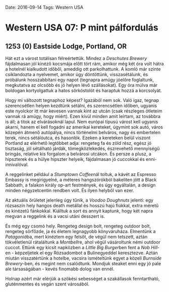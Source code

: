 Date: 2016-09-14
Tags: Western USA

# Western USA 07: P mint pálfordulás

## 1253 (0) Eastside Lodge, Portland, OR

Hát ezt a várost totálisan félreértettük. Mindez a *Deschutes Brewery* fájdalmasan jól kinéző kocsmája előtt tört rám, amikor még két óra volt hátra a hotelnél kialkudott időből, ameddig ott parkolhattunk. A komló már szinte csiklandozta a nyelvemet, amikor úgy döntöttünk, visszasétálunk, és próbálunk hosszabbítani egy napot (tegnapra amúgy jóelőre foglaltunk, megkutatva az olcsóbb és jó helyen lévő szállásokat). Egy óra múlva már boldogan kortyolgattuk a hatos sörkóstolót és haraptuk hozzá a korcsolyát.

Hogy mi változott tegnaphoz képest? Igazából nem sok. Való igaz, tegnap szerencsétlen helyen kezdtünk sétálni, és szerencsétlen időben, ugyanis este nyolckor itt már kevesen vannak kint az utcán (csak részleges ötleteim vannak rá amúgy, hogy miért). Ezen kívül minden amit leírtam, az továbbra is áll; a titok az elvárásoknál lapul. Nem európai típusú várost kell ugyanis akarni, hanem el kell fogadni az amerikai kereteket, úgymint sok autó, város közepén átmenő autópálya, nincs történelmi belváros, nagy és embertelen terek, nincs sétálóutca, és hasonlók. Ezeken a kereteken belül viszont Portland az elérhető legtöbbet adja: rengeteg fa és zöld rész, egész jó tisztaság, jól sétálható járdák, tömegközlekedés, észrevehető mennyiségű bringás, relatíve kis forgalom a belvárosi utcákon. És persze a plusz, a hipszterek és a hülye hipszter helyeik, fájdalmasan jó cuccokkal és enni-innivalóval.

A reggelinket például a *Stumptown Coffee*nál toltuk, a kávét az Espresso Embassy is megirigyelné, a méteres hangszórókból bakeliten jött a Black Sabbath, a falakon király op-art festmények, és úgy egyáltalán, a design minden négyzetcentin rendben volt. És ilyen helyből van ezer.

Az aktuális őrületet jelenleg úgy tűnik, a *Voodoo Doughnuts* jelenti: egy rózsaszín hely hangos death metállal és hosszú hajú fiúkkal, extra méretű és kinézetű fánkokkal. Kiálltuk a sort és annyit kaptunk, hogy két napra megvan a reggelink és a vacsi utáni desszert is.

És még egy csomó hely. Rengeteg design bolt, rengeteg outdoor bolt, rengeteg sörfőzde, ja és életem legnagyobb könyváruháza. Elmentünk a *Patagoniá*ba, mert kinéztem egy felsőt, de végül nem tetszett, aztán tökvéletlenül rátaláltunk a *Montbell*re, ahol végül vásároltunk némi outdoor cuccot. Ettünk egy kicsit napközben a *Little Big Burger*ben fent a *Nob Hill*-en - képzeljetek el egy Rózsadombot a Bulinegyeddel keresztezve. Aztán miután visszatértünk a hotelbe, vacsira ismételtünk egyet a közeli *Burnside Brewery*-ben, és megint nem csalódtunk. Mondjuk steaket enni egy jó pale ale társaságában - kevés finomabb dolog van ennél.

Holnap azért már elérjük a szökési sebességet a szakállasok fenntartható, gluténmentes és vegán szent városából.